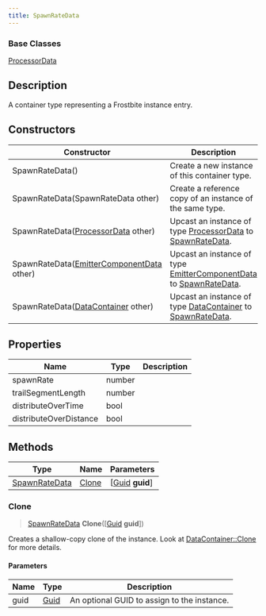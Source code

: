 ```yaml
---
title: SpawnRateData
---
```

### Base Classes

[ProcessorData](/vext/ref/fb/processordata/)

## Description

A container type representing a Frostbite instance entry.

## Constructors

| Constructor                                                              | Description                                                                                                       |
| ------------------------------------------------------------------------ | ----------------------------------------------------------------------------------------------------------------- |
| SpawnRateData()                                                          | Create a new instance of this container type.                                                                     |
| SpawnRateData(SpawnRateData other)                                       | Create a reference copy of an instance of the same type.                                                          |
| SpawnRateData([ProcessorData](/vext/ref/fb/processordata/) other)                      | Upcast an instance of type [ProcessorData](/vext/ref/fb/processordata/) to [SpawnRateData](/vext/ref/fb/spawnratedata/).                      |
| SpawnRateData([EmitterComponentData](/vext/ref/fb/emittercomponentdata/) other)        | Upcast an instance of type [EmitterComponentData](/vext/ref/fb/emittercomponentdata/) to [SpawnRateData](/vext/ref/fb/spawnratedata/).        |
| SpawnRateData([DataContainer](/vext/ref/shared/class/datacontainer) other) | Upcast an instance of type [DataContainer](/vext/ref/shared/class/datacontainer) to [SpawnRateData](/vext/ref/fb/spawnratedata/). |

## Properties

| Name                   | Type   | Description |
| ---------------------- | ------ | ----------- |
| spawnRate              | number |             |
| trailSegmentLength     | number |             |
| distributeOverTime     | bool   |             |
| distributeOverDistance | bool   |             |

## Methods

| Type                           | Name            | Parameters                                     |
| ------------------------------ | --------------- | ---------------------------------------------- |
| [SpawnRateData](/vext/ref/fb/spawnratedata/) | [Clone](#clone) | \[[Guid](/vext/ref/shared/class/guid) **guid**\] |

### Clone

> [SpawnRateData](/vext/ref/fb/spawnratedata/) **Clone**(\[[Guid](/vext/ref/shared/class/guid) **guid**\])

Creates a shallow-copy clone of the instance. Look at [DataContainer::Clone](/vext/ref/shared/class/datacontainer#clone) for more details.

#### Parameters

| Name | Type         | Description                                 |
| ---- | ------------ | ------------------------------------------- |
| guid | [Guid](/vext/ref/shared/class/guid/) | An optional GUID to assign to the instance. |
